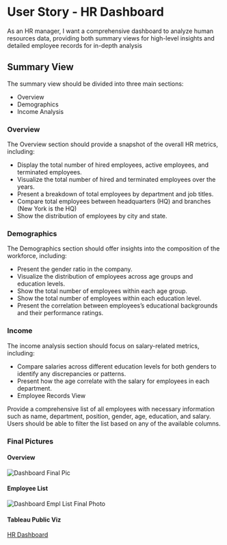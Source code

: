 # User Story - HR Dashboard
As an HR manager, I want a comprehensive dashboard to analyze human resources data, providing both summary views for high-level insights and detailed employee records for in-depth analysis

## Summary View

The summary view should be divided into three main sections: 
- Overview
- Demographics
- Income Analysis

### Overview
The Overview section should provide a snapshot of the overall HR metrics, including:

- Display the total number of hired employees, active employees, and terminated employees.
- Visualize the total number of hired and terminated employees over the years.
- Present a breakdown of total employees by department and job titles.
- Compare total employees between headquarters (HQ) and branches (New York is the HQ)
- Show the distribution of employees by city and state.


### Demographics
The Demographics section should offer insights into the composition of the workforce, including:

- Present the gender ratio in the company.
- Visualize the distribution of employees across age groups and education levels.
- Show the total number of employees within each age group.
- Show the total number of employees within each education level.
- Present the correlation between employees’s educational backgrounds and their performance ratings.

### Income
The income analysis section should focus on salary-related metrics, including:

- Compare salaries across different education levels for both genders to identify any discrepancies or patterns.
- Present how the age correlate with the salary for employees in each department.
- Employee Records View

Provide a comprehensive list of all employees with necessary information such as name, department, position, gender, age, education, and salary.
Users should be able to filter the list based on any of the available columns.

### Final Pictures


#### Overview
![Dashboard Final Pic](https://github.com/user-attachments/assets/5b02f796-2885-4677-8629-b46e996d9771)


#### Employee List
![Dashboard Empl List Final Photo](https://github.com/user-attachments/assets/00b7de08-fd08-46a6-b28c-b441db75a395)

#### Tableau Public Viz
[HR Dashboard](https://public.tableau.com/app/profile/garrison.lowe/viz/HRDashboard_17232741174750/HRDetailsDashboard?publish=yes)
